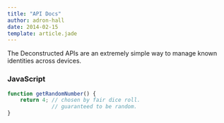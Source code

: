 ```yaml
---
title: "API Docs"
author: adron-hall
date: 2014-02-15
template: article.jade
---
```


The Deconstructed APIs are an extremely simple way to manage known identities across devices.

<span class="more"></span>

### JavaScript

```javascript
function getRandomNumber() {
    return 4; // chosen by fair dice roll.
              // guaranteed to be random.
}
```